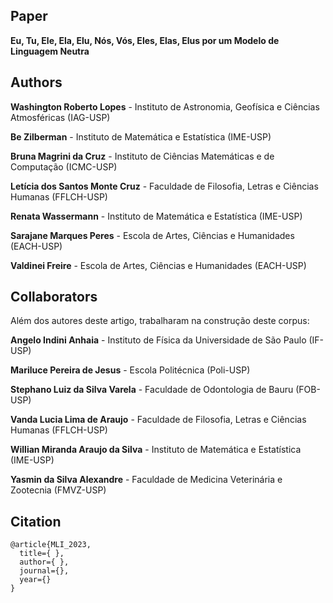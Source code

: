## Paper
**Eu, Tu, Ele, Ela, Elu, Nós, Vós, Eles, Elas, Elus por um Modelo de Linguagem Neutra**

## Authors
**Washington Roberto Lopes** - Instituto de Astronomia, Geofísica e Ciências Atmosféricas (IAG-USP)

**Be Zilberman** - Instituto de Matemática e Estatística (IME-USP)

**Bruna Magrini da Cruz** - Instituto de Ciências Matemáticas e de Computação (ICMC-USP)

**Letícia dos Santos Monte Cruz** - Faculdade de Filosofia, Letras e Ciências Humanas (FFLCH-USP)

**Renata Wassermann** - Instituto de Matemática e Estatística (IME-USP)

**Sarajane Marques Peres** - Escola de Artes, Ciências e Humanidades (EACH-USP)

**Valdinei Freire** - Escola de Artes, Ciências e Humanidades (EACH-USP)

## Collaborators
Além dos autores deste artigo, trabalharam na construção deste corpus: 

**Angelo Indini Anhaia** - Instituto de Física da Universidade de São Paulo (IF-USP)

**Mariluce Pereira de Jesus** - Escola Politécnica (Poli-USP)

**Stephano Luiz da Silva Varela** - Faculdade de Odontologia de Bauru (FOB-USP)

**Vanda Lucia Lima de Araujo** - Faculdade de Filosofia, Letras e Ciências Humanas (FFLCH-USP)

**Willian Miranda Araujo da Silva** - Instituto de Matemática e Estatística (IME-USP)

**Yasmin da Silva Alexandre** - Faculdade de Medicina Veterinária e Zootecnia (FMVZ-USP)

## Citation

```
@article{MLI_2023,
  title={ },
  author={ },
  journal={},
  year={}
}
```
